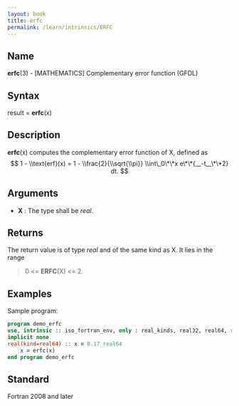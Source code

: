 ```yaml
---
layout: book
title: erfc
permalink: /learn/intrinsics/ERFC
---
```

## __Name__

__erfc__(3) - \[MATHEMATICS\] Complementary error function
(GFDL)

## __Syntax__

result = __erfc__(x)

## __Description__

__erfc__(x) computes the complementary error function of X, defined as
$$ 1 - \\text{erf}(x) = 1 - \\frac{2}{\\sqrt{\\pi}} \\int\_0\*\*x
e\*\*{__-t__\*\*2} dt. $$

## __Arguments__

  - __X__
    : The type shall be _real_.

## __Returns__

The return value is of type _real_ and of the same kind as X. It lies in
the range

> 0 \<= __ERFC__(X) \<= 2.

## __Examples__

Sample program:

```fortran
program demo_erfc
use, intrinsic :: iso_fortran_env, only : real_kinds, real32, real64, real128
implicit none
real(kind=real64) :: x = 0.17_real64
    x = erfc(x)
end program demo_erfc
```

## __Standard__

Fortran 2008 and later
